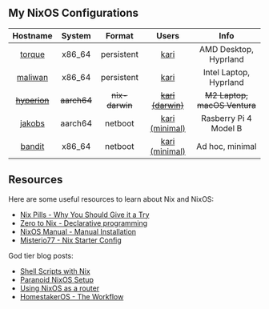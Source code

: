 ## My NixOS Configurations
| Hostname | System  | Format       | Users | Info                    
| :-:       |  :-:    | :-:          | :-:   | :-:
[torque](nixosConfigurations/torque/default.nix)  | x86_64  | persistent   | [kari](home-manager/users/kari/default.nix)  | AMD Desktop, Hyprland
[maliwan](nixosConfigurations/maliwan/default.nix) | x86_64  | persistent   | [kari](home-manager/users/kari/default.nix)  | Intel Laptop, Hyprland
~~[hyperion](nixosConfigurations/hyperion/default.nix)~~ | ~~aarch64~~  | ~~nix-darwin~~ | ~~[kari (darwin)](home-manager/users/kari/darwin.nix)~~  | ~~M2 Laptop, macOS Ventura~~
[jakobs](nixosConfigurations/jakobs/default.nix) | aarch64  | netboot | [kari (minimal)](home-manager/users/kari/minimal.nix)  | Rasberry Pi 4 Model B
[bandit](nixosConfigurations/jakobs/default.nix) | x86_64  | netboot | [kari (minimal)](home-manager/users/kari/minimal.nix)  | Ad hoc, minimal

## Resources
Here are some useful resources to learn about Nix and NixOS:

- [Nix Pills - Why You Should Give it a Try](https://nixos.org/guides/nix-pills/why-you-should-give-it-a-try.html)
- [Zero to Nix - Declarative programming](https://zero-to-nix.com/concepts/declarative)
- [NixOS Manual - Manual Installation](https://nixos.org/manual/nixos/stable/index.html#sec-installation-manual)
- [Misterio77 - Nix Starter Config](https://github.com/Misterio77/nix-starter-configs)

God tier blog posts:

- [Shell Scripts with Nix](https://ertt.ca/nix/shell-scripts/)
- [Paranoid NixOS Setup](https://xeiaso.net/blog/paranoid-nixos-2021-07-18/)
- [Using NixOS as a router](https://francis.begyn.be/blog/nixos-home-router)
- [HomestakerOS - The Workflow](https://github.com/ponkila/HomestakerOS/blob/main/docs/workflow.md)
